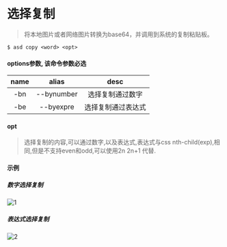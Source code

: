 # 选择复制

> 将本地图片或者网络图片转换为base64，并调用到系统的复制粘贴板。

```shell
$ asd copy <word> <opt>
```

#### options参数, __该命令参数必选__

| name |       alias     |          desc       |
| :--: | :-------------: | :---------------------: |
|  -bn  |    --bynumber    |    选择复制通过数字  |
|  -be  |    --byexpre    |   选择复制通过表达式 |

#### opt
> 选择复制的内容,可以通过数字,以及表达式,表达式与css nth-child(exp),相同,但是不支持even和odd,可以使用2n 2n+1 代替.

#### 示例

##### 数字选择复制
![1](/asd-command/copy1.gif)

##### 表达式选择复制
![2](/asd-command/copy2.gif)